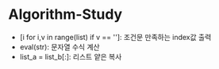 # Algorithm-Study

* [i for i,v in range(list) if v == '']: 조건문 만족하는 index값 출력
* eval(str): 문자열 수식 계산
* list_a = list_b[:]: 리스트 얕은 복사
